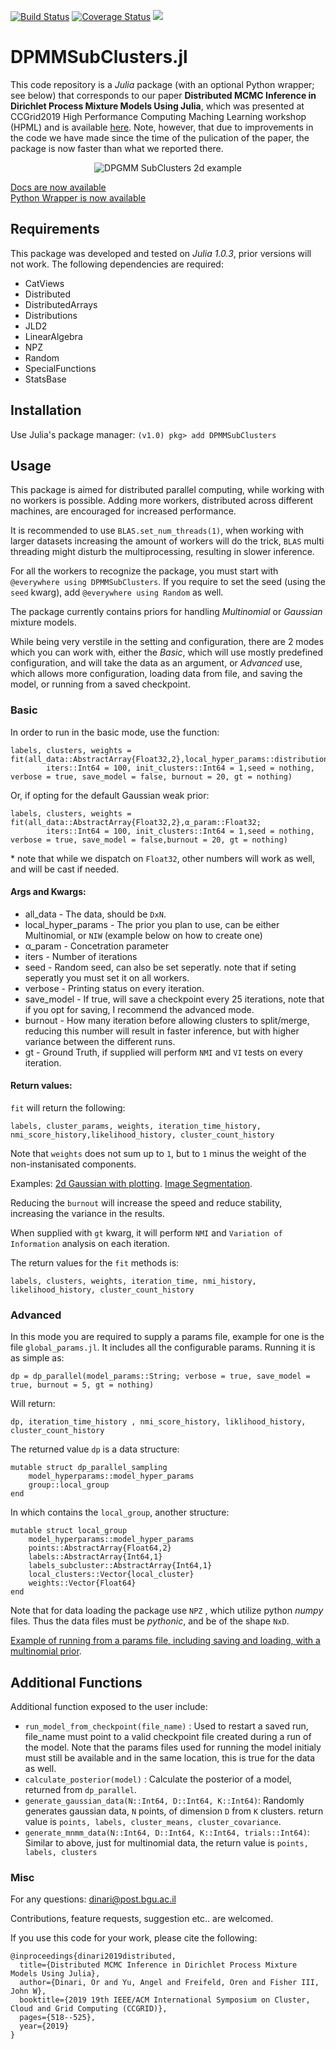 [![Build Status](https://travis-ci.com/BGU-CS-VIL/DPMMSubClusters.jl.svg?branch=master)](https://travis-ci.com/BGU-CS-VIL/DPMMSubClusters.jl)
[![Coverage Status](https://coveralls.io/repos/github/dinarior/DPMMSubClusters.jl/badge.svg?branch=master)](https://coveralls.io/github/dinarior/DPMMSubClusters.jl?branch=master)
[![](https://img.shields.io/badge/docs-stable-blue.svg)](https://bgu-cs-vil.github.io/DPMMSubClusters.jl/latest/)


# DPMMSubClusters.jl
This code repository is a *Julia* package (with an optional Python wrapper; see below) that corresponds to our paper **Distributed MCMC Inference in Dirichlet Process Mixture Models Using Julia**, which was presented at CCGrid2019 High Performance Computing Maching Learning workshop (HPML) and is available [here](https://www.cs.bgu.ac.il/~dinari/papers/dpmm_hpml2019.pdf).
Note, however, that due to improvements in the code we have made since the time of the pulication of the paper, the package is now faster than what we reported there. 
<br>
<p align="center">
<img src="https://www.cs.bgu.ac.il/~dinari/images/clusters_low_slow.gif" alt="DPGMM SubClusters 2d example">
</p>


[Docs are now available](https://bgu-cs-vil.github.io/DPMMSubClusters.jl/stable/) <br>
[Python Wrapper is now available](https://github.com/BGU-CS-VIL/dpmmpython)

## Requirements
This package was developed and tested on *Julia 1.0.3*, prior versions will not work.
The following dependencies are required:
- CatViews
- Distributed
- DistributedArrays
- Distributions
- JLD2
- LinearAlgebra
- NPZ
- Random
- SpecialFunctions
- StatsBase


## Installation

Use Julia's package manager:
`(v1.0) pkg> add DPMMSubClusters`

## Usage

This package is aimed for distributed parallel computing, while working with no workers is possible. Adding more workers, distributed across different machines, are encouraged for increased performance.

It is recommended to use `BLAS.set_num_threads(1)`, when working with larger datasets increasing the amount of workers will do the trick, `BLAS` multi threading might disturb the multiprocessing, resulting in slower inference.

For all the workers to recognize the package, you must start with `@everywhere using DPMMSubClusters`. If you require to set the seed (using the `seed` kwarg), add `@everywhere using Random` as well.

The package currently contains priors for handling *Multinomial* or *Gaussian* mixture models.

While being very verstile in the setting and configuration, there are 2 modes which you can work with, either the *Basic*, which will use mostly predefined configuration, and will take the data as an argument, or *Advanced* use, which allows more configuration, loading data from file, and saving the model, or running from a saved checkpoint.

### Basic
In order to run in the basic mode, use the function:
```
labels, clusters, weights = fit(all_data::AbstractArray{Float32,2},local_hyper_params::distribution_hyper_params,α_param::Float32;
        iters::Int64 = 100, init_clusters::Int64 = 1,seed = nothing, verbose = true, save_model = false, burnout = 20, gt = nothing)
```

Or, if opting for the default Gaussian weak prior:
```
labels, clusters, weights = fit(all_data::AbstractArray{Float32,2},α_param::Float32;
        iters::Int64 = 100, init_clusters::Int64 = 1,seed = nothing, verbose = true, save_model = false,burnout = 20, gt = nothing)
```
\* note that while we dispatch on `Float32`, other numbers will work as well, and will be cast if needed.

#### Args and Kwargs:

* all_data - The data, should be `DxN`.
* local_hyper_params - The prior you plan to use, can be either Multinomial, or `NIW` (example below on how to create one)
* α_param - Concetration parameter
* iters - Number of iterations
* seed - Random seed, can also be set seperatly. note that if seting seperatly you must set it on all workers.
* verbose - Printing status on every iteration.
* save_model - If true, will save a checkpoint every 25 iterations, note that if you opt for saving, I recommend the advanced mode.
* burnout - How many iteration before allowing clusters to split/merge, reducing this number will result in faster inference, but with higher variance between the different runs.
* gt - Ground Truth, if supplied will perform `NMI` and `VI` tests on every iteration.

#### Return values:

`fit` will return the following:
```
labels, cluster_params, weights, iteration_time_history, nmi_score_history,likelihood_history, cluster_count_history
```
Note that `weights` does not sum up to `1`, but to `1` minus the weight of the non-instanisated components.

Examples:
[2d Gaussian with plotting](https://nbviewer.jupyter.org/github/dinarior/DPMMSubClusters.jl/blob/master/examples/2d_gaussian/gaussian_2d.ipynb).
[Image Segmentation](https://nbviewer.jupyter.org/github/dinarior/DPMMSubClusters.jl/blob/master/examples/image_seg/dpgmm-superpixels.ipynb).

Reducing the `burnout` will increase the speed and reduce stability, increasing the variance in the results.

When supplied with `gt` kwarg, it will perform `NMI` and `Variation of Information` analysis on each iteration.

The return values for the `fit` methods is:

`labels, clusters, weights, iteration_time, nmi_history, likelihood_history, cluster_count_history`

### Advanced
In this mode you are required to supply a params file, example for one is the file `global_params.jl`.
It includes all the configurable params. Running it is as simple as:
```
dp = dp_parallel(model_params::String; verbose = true, save_model = true, burnout = 5, gt = nothing)
```
Will return:
```
dp, iteration_time_history , nmi_score_history, liklihood_history, cluster_count_history
```

The returned value `dp` is a data structure:
```
mutable struct dp_parallel_sampling
    model_hyperparams::model_hyper_params
    group::local_group
end
```
In which contains the `local_group`, another structure:
```
mutable struct local_group
    model_hyperparams::model_hyper_params
    points::AbstractArray{Float64,2}
    labels::AbstractArray{Int64,1}
    labels_subcluster::AbstractArray{Int64,1}
    local_clusters::Vector{local_cluster}
    weights::Vector{Float64}
end
```

Note that for data loading the package use `NPZ` , which utilize python *numpy* files. Thus the data files must be *pythonic*, and be of the shape `NxD`.

[Example of running from a params file, including saving and loading, with a multinomial prior](https://nbviewer.jupyter.org/github/dinarior/DPMMSubClusters.jl/blob/master/examples/save_load_model/save_load_example.ipynb).

## Additional Functions
Additional function exposed to the user include:

- `run_model_from_checkpoint(file_name)` : Used to restart a saved run, file_name must point to a valid checkpoint file created during a run of the model.  Note that the params files used for running the model initialy must still be available and in the same location, this is true for the data as well.
- `calculate_posterior(model)` : Calculate the posterior of a model, returned from `dp_parallel`.
- `generate_gaussian_data(N::Int64, D::Int64, K::Int64)`: Randomly generates gaussian data, `N` points, of dimension `D` from `K` clusters. return value is `points, labels, cluster_means, cluster_covariance`.
- `generate_mnmm_data(N::Int64, D::Int64, K::Int64, trials::Int64)`: Similar to above, just for multinomial data, the return value is `points, labels, clusters`

### Misc

For any questions: dinari@post.bgu.ac.il

Contributions, feature requests, suggestion etc.. are welcomed.

If you use this code for your work, please cite the following:

```
@inproceedings{dinari2019distributed,
  title={Distributed MCMC Inference in Dirichlet Process Mixture Models Using Julia},
  author={Dinari, Or and Yu, Angel and Freifeld, Oren and Fisher III, John W},
  booktitle={2019 19th IEEE/ACM International Symposium on Cluster, Cloud and Grid Computing (CCGRID)},
  pages={518--525},
  year={2019}
}
```
